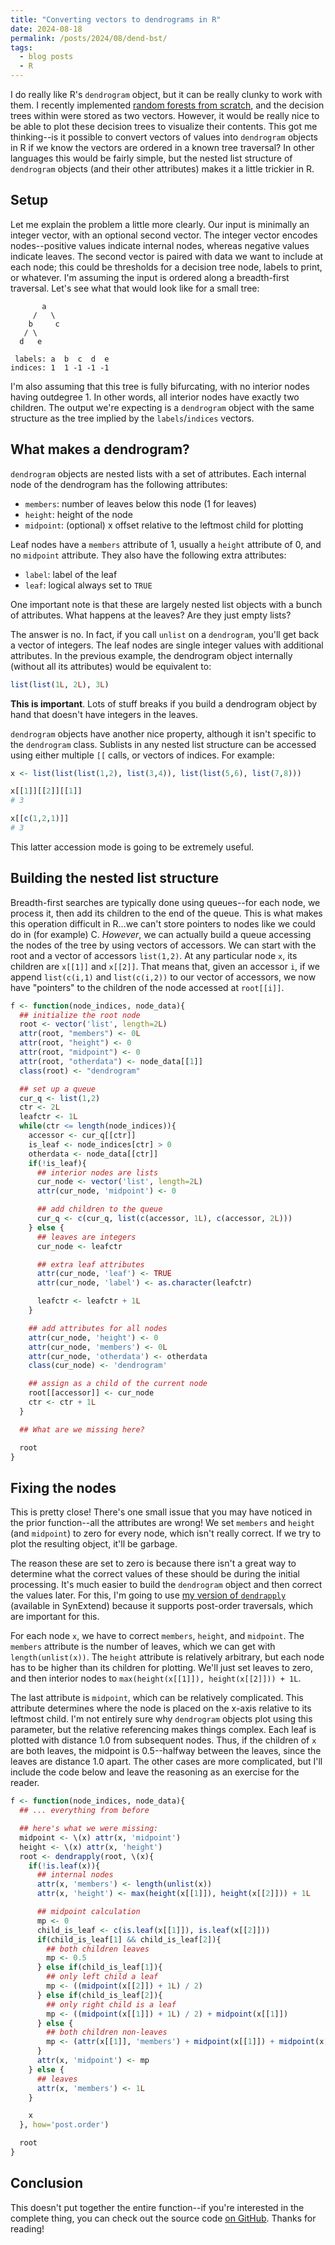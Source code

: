 ```yaml
---
title: "Converting vectors to dendrograms in R"
date: 2024-08-18
permalink: /posts/2024/08/dend-bst/
tags:
  - blog posts
  - R
---
```


I do really like R's `dendrogram` object, but it can be really clunky to work with them. I recently implemented [random forests from scratch](https://www.ahl27.com/posts/2024/01/randomforest/), and the decision trees within were stored as two vectors. However, it would be really nice to be able to plot these decision trees to visualize their contents. This got me thinking--is it possible to convert vectors of values into `dendrogram` objects in R if we know the vectors are ordered in a known tree traversal? In other languages this would be fairly simple, but the nested list structure of `dendrogram` objects (and their other attributes) makes it a little trickier in R.

## Setup

Let me explain the problem a little more clearly. Our input is minimally an integer vector, with an optional second vector. The integer vector encodes nodes--positive values indicate internal nodes, whereas negative values indicate leaves. The second vector is paired with data we want to include at each node; this could be thresholds for a decision tree node, labels to print, or whatever. I'm assuming the input is ordered along a breadth-first traversal. Let's see what that would look like for a small tree:

```
       a
     /   \
    b     c
   / \
  d   e

 labels: a  b  c  d  e
indices: 1  1 -1 -1 -1
```

I'm also assuming that this tree is fully bifurcating, with no interior nodes having outdegree 1. In other words, all interior nodes have exactly two children. The output we're expecting is a `dendrogram` object with the same structure as the tree implied by the `labels`/`indices` vectors.

## What makes a dendrogram?

`dendrogram` objects are nested lists with a set of attributes. Each internal node of the dendrogram has the following attributes:

- `members`: number of leaves below this node (1 for leaves)
- `height`: height of the node
- `midpoint`: (optional) x offset relative to the leftmost child for plotting

Leaf nodes have a `members` attribute of 1, usually a `height` attribute of 0, and no `midpoint` attribute. They also have the following extra attributes:

- `label`: label of the leaf
- `leaf`: logical always set to `TRUE`

One important note is that these are largely nested list objects with a bunch of attributes. What happens at the leaves? Are they just empty lists?

The answer is no. In fact, if you call `unlist` on a `dendrogram`, you'll get back a vector of integers. The leaf nodes are single integer values with additional attributes. In the previous example, the dendrogram object internally (without all its attributes) would be equivalent to:

```r
list(list(1L, 2L), 3L)
```

**This is important**. Lots of stuff breaks if you build a dendrogram object by hand that doesn't have integers in the leaves.

`dendrogram` objects have another nice property, although it isn't specific to the `dendrogram` class. Sublists in any nested list structure can be accessed using either multiple `[[` calls, or vectors of indices. For example:

```r
x <- list(list(list(1,2), list(3,4)), list(list(5,6), list(7,8)))

x[[1]][[2]][[1]]
# 3

x[[c(1,2,1)]]
# 3
```

This latter accession mode is going to be extremely useful.

## Building the nested list structure

Breadth-first searches are typically done using queues--for each node, we process it, then add its children to the end of the queue. This is what makes this operation difficult in R...we can't store pointers to nodes like we could do in (for example) C. *However*, we can actually build a queue accessing the nodes of the tree by using vectors of accessors. We can start with the root and a vector of accessors `list(1,2)`. At any particular node `x`, its children are `x[[1]]` and `x[[2]]`. That means that, given an accessor `i`, if we append `list(c(i,1)` and `list(c(i,2))` to our vector of accessors, we now have "pointers" to the children of the node accessed at `root[[i]]`.

```r
f <- function(node_indices, node_data){
  ## initialize the root node
  root <- vector('list', length=2L)
  attr(root, "members") <- 0L
  attr(root, "height") <- 0
  attr(root, "midpoint") <- 0
  attr(root, "otherdata") <- node_data[[1]]
  class(root) <- "dendrogram"

  ## set up a queue
  cur_q <- list(1,2)
  ctr <- 2L
  leafctr <- 1L
  while(ctr <= length(node_indices)){
    accessor <- cur_q[[ctr]]
    is_leaf <- node_indices[ctr] > 0
    otherdata <- node_data[[ctr]]
    if(!is_leaf){
      ## interior nodes are lists
      cur_node <- vector('list', length=2L)
      attr(cur_node, 'midpoint') <- 0

      ## add children to the queue
      cur_q <- c(cur_q, list(c(accessor, 1L), c(accessor, 2L)))
    } else {
      ## leaves are integers
      cur_node <- leafctr

      ## extra leaf attributes
      attr(cur_node, 'leaf') <- TRUE
      attr(cur_node, 'label') <- as.character(leafctr)

      leafctr <- leafctr + 1L
    }

    ## add attributes for all nodes
    attr(cur_node, 'height') <- 0
    attr(cur_node, 'members') <- 0L
    attr(cur_node, 'otherdata') <- otherdata
    class(cur_node) <- 'dendrogram'

    ## assign as a child of the current node
    root[[accessor]] <- cur_node
    ctr <- ctr + 1L
  }

  ## What are we missing here?

  root
}
```

## Fixing the nodes

This is pretty close! There's one small issue that you may have noticed in the prior function--all the attributes are wrong! We set `members` and `height` (and `midpoint`) to zero for every node, which isn't really correct. If we try to plot the resulting object, it'll be garbage.

The reason these are set to zero is because there isn't a great way to determine what the correct values of these should be during the initial processing. It's much easier to build the `dendrogram` object and then correct the values later. For this, I'm going to use [my version of `dendrapply`](https://www.ahl27.com/posts/2023/02/dendrapply/) (available in SynExtend) because it supports post-order traversals, which are important for this.

For each node `x`, we have to correct `members`, `height`, and `midpoint`. The `members` attribute is the number of leaves, which we can get with `length(unlist(x))`. The `height` attribute is relatively arbitrary, but each node has to be higher than its children for plotting. We'll just set leaves to zero, and then interior nodes to `max(height(x[[1]]), height(x[[2]])) + 1L`.

The last attribute is `midpoint`, which can be relatively complicated. This attribute determines where the node is placed on the x-axis relative to its leftmost child. I'm not entirely sure why `dendrogram` objects plot using this parameter, but the relative referencing makes things complex. Each leaf is plotted with distance 1.0 from subsequent nodes. Thus, if the children of `x` are both leaves, the midpoint is 0.5--halfway between the leaves, since the leaves are distance 1.0 apart. The other cases are more complicated, but I'll include the code below and leave the reasoning as an exercise for the reader.

```r
f <- function(node_indices, node_data){
  ## ... everything from before

  ## here's what we were missing:
  midpoint <- \(x) attr(x, 'midpoint')
  height <- \(x) attr(x, 'height')
  root <- dendrapply(root, \(x){
    if(!is.leaf(x)){
      ## internal nodes
      attr(x, 'members') <- length(unlist(x))
      attr(x, 'height') <- max(height(x[[1]]), height(x[[2]])) + 1L

      ## midpoint calculation
      mp <- 0
      child_is_leaf <- c(is.leaf(x[[1]]), is.leaf(x[[2]]))
      if(child_is_leaf[1] && child_is_leaf[2]){
        ## both children leaves
        mp <- 0.5
      } else if(child_is_leaf[1]){
        ## only left child a leaf
        mp <- ((midpoint(x[[2]]) + 1L) / 2)
      } else if(child_is_leaf[2]){
        ## only right child is a leaf
        mp <- ((midpoint(x[[1]]) + 1L) / 2) + midpoint(x[[1]])
      } else {
        ## both children non-leaves
        mp <- (attr(x[[1]], 'members') + midpoint(x[[1]]) + midpoint(x[[2]])) / 2
      }
      attr(x, 'midpoint') <- mp
    } else {
      ## leaves
      attr(x, 'members') <- 1L
    }

    x
  }, how='post.order')

  root
}
```

## Conclusion

This doesn't put together the entire function--if you're interested in the complete thing, you can check out the source code [on GitHub](https://github.com/ahl27/machineRy/blob/e5c1c0948f9e4d8a604a493dd222c3a7e905f49b/R/randomforest.R#L240). Thanks for reading!